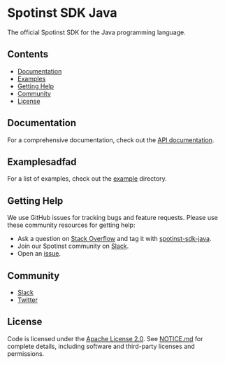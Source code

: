 # Spotinst SDK Java

The official Spotinst SDK for the Java programming language.

## Contents

- [Documentation](#documentation)
- [Examples](#examples)
- [Getting Help](#getting-help)
- [Community](#community)
- [License](#license)

## Documentation

For a comprehensive documentation, check out the [API documentation](https://help.spot.io/).

## Examplesadfad

For a list of examples, check out the [example](src/main/java/com/spotinst/sdkjava/example) directory.

## Getting Help

We use GitHub issues for tracking bugs and feature requests. Please use these community resources for getting help:

- Ask a question on [Stack Overflow](https://stackoverflow.com/) and tag it with [spotinst-sdk-java](https://stackoverflow.com/questions/tagged/spotinst-sdk-java/).
- Join our Spotinst community on [Slack](http://slack.spot.io/).
- Open an [issue](https://github.com/spotinst/spotinst-sdk-java/issues/new/).

## Community

- [Slack](http://slack.spot.io/)
- [Twitter](https://twitter.com/spot_hq/)

## License

Code is licensed under the [Apache License 2.0](LICENSE). See [NOTICE.md](NOTICE.md) for complete details, including software and third-party licenses and permissions.
